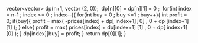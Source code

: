 vector<vector<int>> dp(n+1, vector<int> (2, 0));
​
dp[n][0] = dp[n][1] = 0 ;
​
for(int index = n-1 ;  index >= 0 ; index--){
for(int buy = 0 ; buy <=1 ; buy++){
int profit = 0;
if(buy){
profit = max( -prices[index] + dp[ index+1][ 0]
, 0 + dp [index+1] [1] );
}
else{
profit = max( prices[index] + dp[index+1] [1]
, 0 +  dp[ index+1] [0] );
}
dp[index][buy] =  profit;
}
return dp[0][1];
}